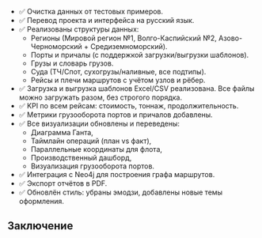 - ✅ Очистка данных от тестовых примеров.  
- ✅ Перевод проекта и интерфейса на русский язык.  
- ✅ Реализованы структуры данных:  
  - Регионы (Мировой регион №1, Волго-Каспийский №2, Азово-Черноморский + Средиземноморский).  
  - Порты и причалы (с поддержкой загрузки/выгрузки шаблонов).  
  - Грузы и словарь грузов.  
  - Суда (ТЧ/Спот, сухогрузы/наливные, все подтипы).  
  - Рейсы и плечи маршрутов с учётом узлов и рёбер.  
- ✅ Загрузка и выгрузка шаблонов Excel/CSV реализована. Все файлы можно загружать разом, без строгого порядка.  
- ✅ KPI по всем рейсам: стоимость, тоннаж, продолжительность.  
- ✅ Метрики грузооборота портов и причалов добавлены.  
- ✅ Все визуализации обновлены и переведены:  
  - Диаграмма Ганта,  
  - Таймлайн операций (план vs факт),  
  - Параллельные координаты для флота,  
  - Производственный дашборд,  
  - Визуализация грузооборота портов.  
- ✅ Интеграция с Neo4j для построения графа маршрутов.  
- ✅ Экспорт отчётов в PDF.  
- ✅ Обновлён стиль: убраны эмодзи, добавлены новые темы оформления.  

## Заключение
